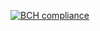 [![BCH compliance](https://bettercodehub.com/edge/badge/HiMiC/cicd-buzz?branch=master)](https://bettercodehub.com/)